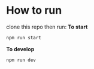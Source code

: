 # How to run

clone this repo
then run:
**To start**

```md
npm run start
```

**To develop**

```md
npm run dev
```
